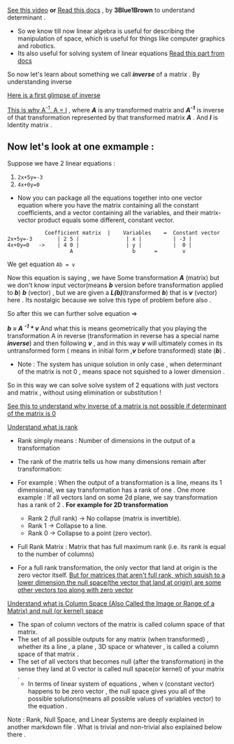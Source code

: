 [See this video](https://youtu.be/uQhTuRlWMxw?si=qAQeSHNvwqsnerpQ) 
**or** [Read this docs](https://www.3blue1brown.com/lessons/inverse-matrices)  , by **3Blue1Brown** to understand determinant .

- So we know till now linear algebra is useful for describing the manipulation of space, which is useful for things like computer graphics and robotics.
- Its also useful for solving system of linear equations 
[Read this part from docs](https://www.3blue1brown.com/lessons/inverse-matrices#linear-systems-of-equations)

So now let's learn about something we call ***inverse*** of a matrix . By understanding inverse 

[Here is a first glimpse of inverse](https://youtu.be/uQhTuRlWMxw?si=vguZqrvQlOHxPjZB&t=234)

[This is why A<sup>-1</sup>.  A = I](https://youtu.be/uQhTuRlWMxw?si=VlYnYxfwvfqigHfb&t=284) , where ***A*** is any transformed matrix and ***A<sup>-1</sup>***  is inverse of that transformation represented by that transformed matrix ***A*** . And ***I*** is Identity matrix . 

## Now let's look at one exmample : 
Suppose we have 2 linear equations :
1. ```2x+5y=-3```
2. ```4x+0y=0```
- Now you can package all the equations together into one vector equation where you have the matrix containing all the constant coefficients, and a vector containing all the variables, and their matrix-vector product equals some different, constant vector.
```
            Coefficient matrix  |    Variables    =  Constant vector
2x+5y=-3        | 2 5 |               | x |          | -3 |
4x+0y=0   ->    | 4 0 |               | y |          |  0 |
                    A                   b      =        v
```
We get equation ```Ab = v```

Now this equation is saying , we have Some transformation ***A*** (matrix) but we don't know input vector(means ***b*** version before transformation applied to ***b***) ***b*** (vector) , but we are given a ***L(b)***(transformed ***b***) that is ***v*** (vector) here . 
Its nostalgic because we solve this type of problem before also . 

So after this we can further solve equation => 

***b = A <sup>-1</sup> * v***
And what this is means geometrically that you playing the transformation A in reverse (transformation in reverse has a special name ***inverse***) and then following ***v*** , and in this way ***v*** will ultimately comes in its untransformed form ( means in initial form ,***v*** before transformed) state (***b***) .

- Note : The system has unique solution in only case , when determinant of the matrix is not 0 , means space not squished to a lower dimension .

So in this way we can solve solve system of 2 equations with just vectors and matrix , without using elimination or substitution !

[See this to understand why inverse of a matrix is not possible if determinant of the matrix is 0](https://youtu.be/uQhTuRlWMxw?si=RZ4a8Gz6d_bAWQ76&t=403)

[Understand what is rank](https://youtu.be/uQhTuRlWMxw?si=9rzt-mtjb-LemMQU&t=481)
- Rank simply means : Number of dimensions in the output of a transformation
- The rank of the matrix tells us how many dimensions remain after transformation:
- For example : When the output of a transformation is a line, means its 1 dimensional, we say transformation has a rank of one . One more example : If all vectors land on some 2d plane, we say transformation has a rank of 2 .
**For example for 2D transformation**
   - Rank 2 (full rank) → No collapse (matrix is invertible).
   - Rank 1 → Collapse to a line.
   - Rank 0 → Collapse to a point (zero vector).

-  Full Rank Matrix : Matrix that has full maximum rank (i.e. its rank is equal to the number of columns) 
- For a full rank transformation, the only vector that land at origin is the zero vector itself. [But for matrices that aren't full rank, which squish to a lower dimension,the null space(the vector that land at origin) are some other vectors too along with zero vector](https://youtu.be/uQhTuRlWMxw?si=27DDhIKkz9ilD17W&t=595)

[Understand what is Column Space (Also Called the Image or Range of a Matrix) and null (or kernel) space](https://youtu.be/uQhTuRlWMxw?si=d733RKL5h2EJ91TI&t=532)
- The span of column vectors of the matrix is called column space of that matrix.
- The set of all possible outputs for any matrix (when transformed) , whether its a line , a plane , 3D space or whatever , is called a column space of that matrix  . 
- The set of all vectors that becomes null (after the transformation) in the sense they land at 0 vector is called null space(or kernel) of your matrix . 
    - In terms of linear system of equations , when v (constant vector) happens to be zero vector , the null space gives you all of the possible solutions(means all possible values of variables vector) to the equation .


Note : Rank, Null Space, and Linear Systems are deeply explained in another markdown file . What is trivial and non-trivial also explained below there . 